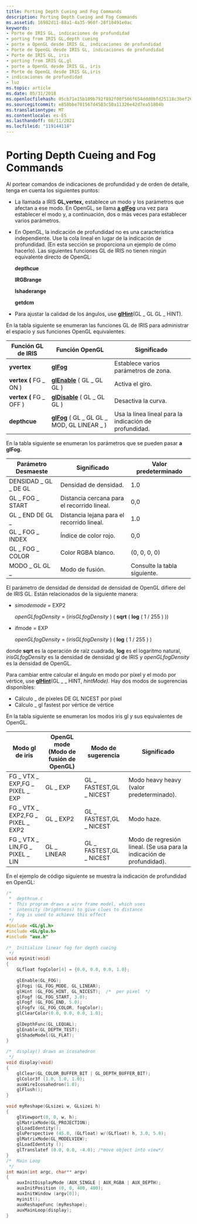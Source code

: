```yaml
---
title: Porting Depth Cueing and Fog Commands
description: Porting Depth Cueing and Fog Commands
ms.assetid: 16982d11-88a1-4a35-960f-28f10491e0ac
keywords:
- Porte de IRIS GL, indicaciones de profundidad
- porting from IRIS GL,depth cueing
- porte a OpenGL desde IRIS GL, indicaciones de profundidad
- Porte de OpenGL desde IRIS GL, indicaciones de profundidad
- Porte de IRIS GL, iris
- porting from IRIS GL,gl
- porte a OpenGL desde IRIS GL, iris
- Porte de OpenGL desde IRIS GL,iris
- indicaciones de profundidad
- luz
ms.topic: article
ms.date: 05/31/2018
ms.openlocfilehash: 05cb71e15b109b792f892f00f506f654ddd0bfd25118c3bef268e245c6588777
ms.sourcegitcommit: e858bbe701567d4583c50a11326e42d7ea51804b
ms.translationtype: MT
ms.contentlocale: es-ES
ms.lasthandoff: 08/11/2021
ms.locfileid: "119144118"
---
```

# <a name="porting-depth-cueing-and-fog-commands"></a>Porting Depth Cueing and Fog Commands

Al portear comandos de indicaciones de profundidad y de orden de detalle, tenga en cuenta los siguientes puntos:

-   La llamada a IRIS **GL,vertex,** establece un modo y los parámetros que afectan a ese modo. En OpenGL, se llama [**a glFog**](glfog.md) una vez para establecer el modo y, a continuación, dos o más veces para establecer varios parámetros.
-   En OpenGL, la indicación de profundidad no es una característica independiente. Use la cola lineal en lugar de la indicación de profundidad. (En esta sección se proporciona un ejemplo de cómo hacerlo). Las siguientes funciones GL de IRIS no tienen ningún equivalente directo de OpenGL:

    **depthcue**

    **lRGBrange**

    **lshaderange**

    **getdcm**

-   Para ajustar la calidad de los ángulos, use [**glHint**](glhint.md)(GL \_ GL GL \_ HINT).

En la tabla siguiente se enumeran las funciones GL de IRIS para administrar el espacio y sus funciones OpenGL equivalentes.



| Función GL de IRIS         | Función OpenGL                                     | Significado                           |
|--------------------------|-----------------------------------------------------|-----------------------------------|
| **yvertex**            | [**glFog**](glfog.md)                              | Establece varios parámetros de zona.      |
| **vertex (** FG \_ ON )  | [**glEnable**](glenable.md) ( GL \_ GL GL )            | Activa el giro.                     |
| **vertex (** FG \_ OFF ) | [**glDisable**](gldisable.md) ( GL \_ GL GL )          | Desactiva la curva.                    |
| **depthcue**             | [**glFog**](glfog.md) ( GL \_ GL GL \_ MOD, GL LINEAR \_ ) | Usa la línea lineal para la indicación de profundidad. |



 

En la tabla siguiente se enumeran los parámetros que se pueden pasar **a glFog.**



| Parámetro Desmaeste    | Significado                       | Valor predeterminado                  |
|------------------|-------------------------------|--------------------------|
| DENSIDAD \_ GL \_ DE GL | Densidad de densidad.                  | 1.0                      |
| GL \_ FOG \_ START   | Distancia cercana para el recorrido lineal. | 0,0                      |
| GL \_ END DE GL \_     | Distancia lejana para el recorrido lineal.  | 1.0                      |
| GL \_ FOG \_ INDEX   | Índice de color rojo.              | 0,0                      |
| GL \_ FOG \_ COLOR   | Color RGBA blanco.               | (0, 0, 0, 0)             |
| MODO \_ GL GL \_    | Modo de fusión.                     | Consulte la tabla siguiente. |



 

El parámetro de densidad de densidad de densidad de OpenGL difiere del de IRIS GL. Están relacionados de la siguiente manera:

-   *simodemode =* EXP2
     

    *openGLfogDensity* = (*irisGLfogDensity* ) ( **sqrt** ( **log** ( 1 / 255 ) ))
-   ifmode *=* EXP
     

    *openGLfogDensity* = (*irisGLfogDensity* ) ( **log** ( 1 / 255 ) )

donde **sqrt** es la operación de raíz cuadrada, **log** es el logaritmo natural, *irisGLfogDensity* es la densidad de densidad gl de IRIS y *openGLfogDensity* es la densidad de OpenGL.

Para cambiar entre calcular el ángulo en modo por píxel y el modo por vértice, use [**glHint**](glhint.md)(GL \_ \_ HINT, *hintMode).* Hay dos modos de sugerencias disponibles:

-   Cálculo \_ de píxeles DE GL NICEST por píxel
-   Cálculo \_ gl fastest por vértice de vértice

En la tabla siguiente se enumeran los modos iris gl y sus equivalentes de OpenGL.



| Modo gl de iris                       | OpenGL mode (Modo de fusión de OpenGL) | Modo de sugerencia                         | Significado                                  |
|----------------------------------------|-----------------|-----------------------------------|------------------------------------------|
| FG \_ VTX \_ EXP,FG \_ PIXEL \_ EXP<br/>   | GL \_ EXP         | GL \_ FASTEST,GL \_ NICEST<br/> | Modo heavy heavy (valor predeterminado).                |
| FG \_ VTX \_ EXP2,FG \_ PIXEL \_ EXP2<br/> | GL \_ EXP2        | GL \_ FASTEST,GL \_ NICEST<br/> | Modo haze.                               |
| FG \_ VTX \_ LIN,FG \_ PIXEL \_ LIN<br/>   | GL \_ LINEAR      | GL \_ FASTEST,GL \_ NICEST<br/> | Modo de regresión lineal. (Se usa para la indicación de profundidad). |



 

En el ejemplo de código siguiente se muestra la indicación de profundidad en OpenGL:


```C++
/* 
 *  depthcue.c 
 *  This program draws a wire frame model, which uses 
 *  intensity (brightness) to give clues to distance 
 *  Fog is used to achieve this effect 
 */ 
#include <GL/gl.h> 
#include <GL/glu.h> 
#include "aux.h" 
 
/*  Initialize linear fog for depth cueing 
 */ 
void myinit(void) 
{ 
    GLfloat fogColor[4] = {0.0, 0.0, 0.0, 1.0}; 
 
    glEnable(GL_FOG); 
    glFogi (GL_FOG_MODE, GL_LINEAR); 
    glHint (GL_FOG_HINT, GL_NICEST);  /*  per pixel  */ 
    glFogf (GL_FOG_START, 3.0); 
    glFogf (GL_FOG_END, 5.0); 
    glFogfv (GL_FOG_COLOR, fogColor); 
    glClearColor(0.0, 0.0, 0.0, 1.0); 
 
    glDepthFunc(GL_LEQUAL); 
    glEnable(GL_DEPTH_TEST); 
    glShadeModel(GL_FLAT); 
} 
 
/*  display() draws an icosahedron 
 */ 
void display(void) 
{ 
    glClear(GL_COLOR_BUFFER_BIT | GL_DEPTH_BUFFER_BIT); 
    glColor3f (1.0, 1.0, 1.0); 
    auxWireIcosahedron(1.0); 
    glFlush(); 
} 
 
void myReshape(GLsizei w, GLsizei h) 
{ 
    glViewport(0, 0, w, h); 
    glMatrixMode(GL_PROJECTION); 
    glLoadIdentity(); 
    gluPerspective (45.0, (GLfloat) w/(GLfloat) h, 3.0, 5.0); 
    glMatrixMode(GL_MODELVIEW); 
    glLoadIdentity (); 
    glTranslatef (0.0, 0.0, -4.0); /*move object into view*/ 
} 
/*  Main Loop 
 */ 
int main(int argc, char** argv) 
{ 
    auxInitDisplayMode (AUX_SINGLE | AUX_RGBA | AUX_DEPTH); 
    auxInitPosition (0, 0, 400, 400); 
    auxInitWindow (argv[0]); 
    myinit(); 
    auxReshapeFunc (myReshape); 
    auxMainLoop(display); 
}
```



 

 





